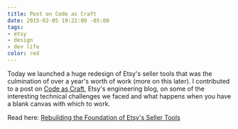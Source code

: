 ```yaml
---
title: Post on Code as Craft
date: 2015-02-05 19:22:00 -05:00
tags:
- etsy
- design
- dev life
color: red
---
```


Today we launched a huge redesign of Etsy's seller tools that was the culmination of over a year's worth of work (more on this later). I contributed to a post on [Code as Craft](http://codeascraft.com), Etsy's engineering blog, on some of the interesting technical challenges we faced and what happens when you have a blank canvas with which to work.

Read here:
[Rebuilding the Foundation of Etsy's Seller Tools](https://codeascraft.com/2015/02/05/rebuilding-the-foundation-of-etsy-seller-tools/)
